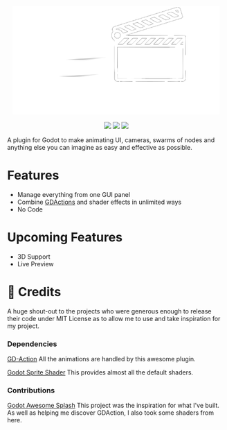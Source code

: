 <p align="center">
    <img src="media/logo.png"
        height="250">
</p>

</p>
<p align="center">
    <img src="https://img.shields.io/badge/Godot-4.0.2-blue">
    <img src="https://img.shields.io/badge/status-not%20functional-red">
    <img src ="https://img.shields.io/badge/version-0.6.6-brightgreen">
</p>

A plugin for Godot to make animating UI, cameras, swarms of nodes and anything else you can imagine as easy and effective as possible. 

# Features
- Manage everything from one GUI panel
- Combine [GDActions](https://github.com/duongvituan/godot-action-animation-framework) and shader effects in unlimited ways
- No Code

# Upcoming Features
- 3D Support
- Live Preview

# 🥰 Credits
A huge shout-out to the projects who were generous enough to release their code under MIT License as to allow me to use and take inspiration for my project.
### Dependencies
[GD-Action](https://github.com/duongvituan/godot-action-animation-framework)
All the animations are handled by this awesome plugin.

[Godot Sprite Shader](https://github.com/duongvituan/godot-sprite-shader)
This provides almost all the default shaders.
### Contributions
[Godot Awesome Splash](https://github.com/duongvituan/godot-awesome-splash)
This project was the inspiration for what I've built. As well as helping me discover GDAction, I also took some shaders from here.